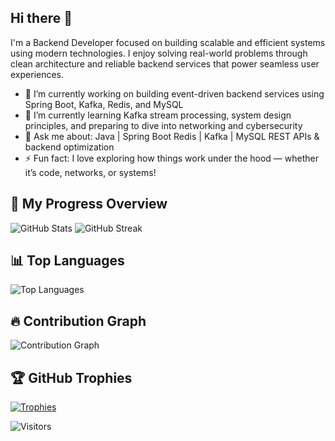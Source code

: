 ## Hi there 👋

I'm a Backend Developer focused on building scalable and efficient systems using modern technologies. I enjoy solving real-world problems through clean architecture and reliable backend services that power seamless user experiences.

- 🔭 I’m currently working on building event-driven backend services using Spring Boot, Kafka, Redis, and MySQL
- 🌱 I’m currently learning Kafka stream processing, system design principles, and preparing to dive into networking and cybersecurity
- 💬 Ask me about:
  Java | Spring Boot
  Redis | Kafka | MySQL
  REST APIs & backend optimization
- ⚡ Fun fact: I love exploring how things work under the hood — whether it’s code, networks, or systems!

## 🚀 My Progress Overview

![GitHub Stats](https://github-readme-stats.vercel.app/api?username=Prince-Bknd&show_icons=true&hide_title=true&count_private=true&include_all_commits=true&theme=tokyonight)
![GitHub Streak](https://github-readme-streak-stats.herokuapp.com/?user=Prince-Bknd&theme=tokyonight)

## 📊 Top Languages
![Top Languages](https://github-readme-stats.vercel.app/api/top-langs/?username=Prince-Bknd&layout=compact&theme=tokyonight)

## 🔥 Contribution Graph
![Contribution Graph](https://github-readme-activity-graph.vercel.app/graph?username=Prince-Bknd&theme=tokyo-night)

## 🏆 GitHub Trophies
[![Trophies](https://github-profile-trophy.vercel.app/?username=Prince-Bknd&theme=tokyonight&no-frame=true&no-bg=true&margin-w=15&row=1&column=10)](https://github.com/Prince-Bknd)

![Visitors](https://komarev.com/ghpvc/?username=Prince-Bknd&color=blue)
